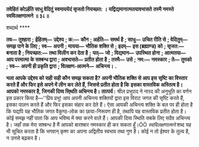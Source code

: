 **तवेहितं कोऽर्हति साधु वेदितुं** **स्वमाययेदं सृजतो नियच्छत: ।** **यद्विद्यमानात्मतयावभासते** **तस्मै नमस्ते स्वविलक्षणात्मने ॥ ३८॥** 

शब्दार्थ **** 

**तव—** **तुश्हारा** **; ईहितम्—** **उद्देश्य** **; क:—** **कौन** **; अर्हति—** **समर्थ है** **; साधु—** **उचित रीति से** **; वेदितुम्—** **समझ पाने के लिए** **; स्व—** **अपनी** **; मायया—** **भौतिक शक्ति से** **; इदम्—** **इस (ब्रह्माण्ड) को** **; सृजत:—** **बनाता है** **; नियच्छत:—** **तथा विलीन कर देता है** **;** **यत्—** **जो** **; विद्यमान—** **उपस्थित होना** **; आत्मतया—** **आप परमात्मा के सश्बन्ध द्वारा** **; अवभासते—** **प्रतीत होता है** **; तस्मै—** **उसे** **;** **नम:—** **नमस्कार** **; ते—** **तुमको** **; स्व—** **अपनी ही प्रकृति द्वारा** **; विलक्षण-आत्मने—** **अचिन्त्य।** **.** 

**भला आपके उद्देश्य को सही सही कौन समझ सकता है? अपनी भौतिक शक्ति से आप इस** **सृष्टि का विस्तार करते हैं और फिर इसे अपने में लीन कर लेते हैं, जिससे प्रतीत होता है कि** **इसका वास्तविक अस्तित्व है। आपको नमस्कार है, जिनकी दिव्य सि्थति अचिन्त्य है।** **तात्पर्य :** श्रील प्रभुपाद ने नारद की अनुभूति का वर्णन इस प्रकार किया है—''प्रिय प्रभु! आप अपनी अचिन्त्य शक्तियों द्वारा इस विराट जगत की सृष्टि करते हैं, इसका पालन करते हैं और फिर इसका संहार कर देते हैं। ऐसा आपकी अचिन्त्य शक्ति के बल पर ही होता है कि यद्यपि यह भौतिक जगत वैकुण्ठ-लोक का छाया-निरूपण ही है, तथापि यह वास्तविक प्रतीत होता है। कोई समझ नहीं पाता कि आप भविष्य में क्या करने वाले हैं। आपकी दिव्य स्थिति सबके लिए सदैव अचिन्त्य है। जहाँ तक मेरा सश्बन्ध है मैं आपको बारश्बार नमस्कार ही कर सकता हूँ।ÓÓ *स्वविलक्षणात्मने* शब्द यह भी सूचित करता है कि भगवान् कृष्ण का अपना अद्वितीय स्वभाव तथा गुण है। कोई न तो ईश्वर के तुल्य है, न उनसे बढ़कर है।  